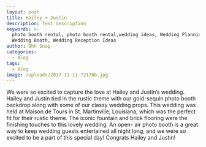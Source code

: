 ```yaml
---
layout: post
title: Hailey + Justin
description: Test description
keywords: >-
  photo booth rental, photo booth rental,wedding ideas, Wedding Planning,
  Wedding Booth, Wedding Reception Ideas
author: Ohh Snap
categories:
  - Blog
tags:
  - blog
image: /uploads/2017-11-11-72176b.jpg
---
```

We were so excited to capture the love at Hailey and Justin’s wedding. Hailey and Justin tied in the rustic theme with our gold-sequin photo booth backdrop along with some of our classy wedding props. This wedding was held at Maison de Tours in St. Martinville, Louisiana, which was the perfect fit for their rustic theme. The iconic fountain and brick flooring were the finishing touches to this lovely wedding. An open- air photo booth is a great way to keep wedding guests entertained all night long, and we were so excited to be a part of this special day\! Congrats Hailey and Justin\!